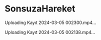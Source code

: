 # SonsuzaHareket

Uploading Kayıt 2024-03-05 002300.mp4…



Uploading Kayıt 2024-03-05 002138.mp4…

